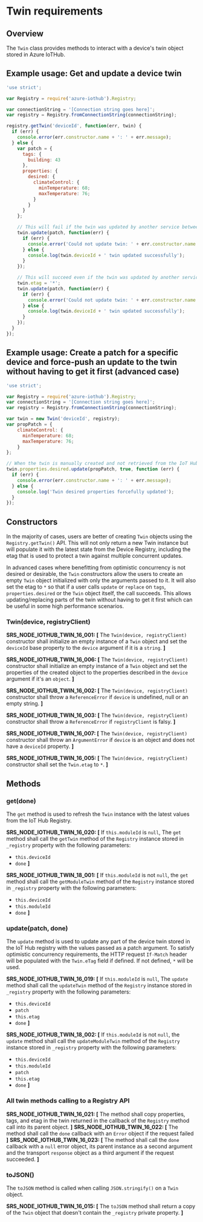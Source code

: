 # Twin requirements

## Overview
The `Twin` class provides methods to interact with a device's twin object stored in Azure IoTHub.

## Example usage: Get and update a device twin
```javascript
'use strict';

var Registry = require('azure-iothub').Registry;

var connectionString = '[Connection string goes here]';
var registry = Registry.fromConnectionString(connectionString);

registry.getTwin('deviceId', function(err, twin) {
  if (err) {
    console.error(err.constructor.name + ': ' + err.message);
  } else {
    var patch = {
      tags: {
        building: 43
      },
      properties: {
        desired: {
          climateControl: {
            minTemperature: 68;
            maxTemperature: 76;
          }
        }
      }
    };

    // This will fail if the twin was updated by another service between the time of the `get` and the `update` operation
    twin.update(patch, function(err) {
      if (err) {
        console.error('Could not update twin: ' + err.constructor.name + ': ' + err.message);
      } else {
        console.log(twin.deviceId + ' twin updated successfully');
      }
    });

    // This will succeed even if the twin was updated by another service between the time of the `get` and the `update` operation because we are setting the etag to '*'
    twin.etag = '*';
    twin.update(patch, function(err) {
      if (err) {
        console.error('Could not update twin: ' + err.constructor.name + ': ' + err.message);
      } else {
        console.log(twin.deviceId + ' twin updated successfully');
      }
    });
  }
});
```

## Example usage: Create a patch for a specific device and force-push an update to the twin without having to get it first (advanced case)
```javascript
'use strict';

var Registry = require('azure-iothub').Registry;
var connectionString = '[Connection string goes here]';
var registry = Registry.fromConnectionString(connectionString);

var twin = new Twin('deviceId', registry);
var propPatch = {
    climateControl: {
      minTemperature: 68;
      maxTemperature: 76;
    }
};

// When the twin is manually created and not retrieved from the IoT Hub, the second parameter (force) must be set to true because we have no valid twin etag.
twin.properties.desired.update(propPatch, true, function (err) {
  if (err) {
    console.error(err.constructor.name + ': ' + err.message);
  } else {
    console.log('Twin desired properties forcefully updated');
  }
});
```

## Constructors
In the majority of cases, users are better of creating `Twin` objects using the `Registry.getTwin()` API. This will not only return a new Twin instance but will
populate it with the latest state from the Device Registry, including the etag that is used to protect a twin against multiple concurrent updates.

In advanced cases where benefitting from optimistic concurrency is not desired or desirable, the `Twin` constructors allow the users to create an empty `Twin` object initialized with only the arguments passed to it. It will also set the etag to `*`
so that if a user calls `update` or `replace` on `tags`, `properties.desired` or the `Twin` object itself, the call succeeds. This allows updating/replacing parts of the twin without
having to get it first which can be useful in some high performance scenarios.

### Twin(device, registryClient)
**SRS_NODE_IOTHUB_TWIN_16_001: [** The `Twin(device, registryClient)` constructor shall initialize an empty instance of a `Twin` object and set the `deviceId` base property to the `device` argument if it is a `string`. **]**

**SRS_NODE_IOTHUB_TWIN_16_006: [** The `Twin(device, registryClient)` constructor shall initialize an empty instance of a `Twin` object and set the properties of the created object to the properties described in the `device` argument if it's an `object`. **]**

**SRS_NODE_IOTHUB_TWIN_16_002: [** The `Twin(device, registryClient)` constructor shall throw a `ReferenceError` if `device` is undefined, null or an empty string. **]**

**SRS_NODE_IOTHUB_TWIN_16_003: [** The `Twin(device, registryClient)` constructor shall throw a `ReferenceError` if `registryClient` is falsy. **]**

**SRS_NODE_IOTHUB_TWIN_16_007: [** The `Twin(device, registryClient)` constructor shall throw an `ArgumentError` if `device` is an object and does not have a `deviceId` property. **]**

**SRS_NODE_IOTHUB_TWIN_16_005: [** The `Twin(device, registryClient)` constructor shall set the `Twin.etag` to `*`. **]**

## Methods
### get(done)
The `get` method is used to refresh the `Twin` instance with the latest values from the IoT Hub Registry.

**SRS_NODE_IOTHUB_TWIN_16_020: [** If `this.moduleId` is `null`, The `get` method shall call the `getTwin` method of the `Registry` instance stored in `_registry` property with the following parameters:
- `this.deviceId`
- `done`
**]**

**SRS_NODE_IOTHUB_TWIN_18_001: [** If `this.moduleId` is not `null`, the `get` method shall call the `getModuleTwin` method of the `Registry` instance stored in `_registry` property with the following parameters:
  - `this.deviceId`
  - `this.moduleId`
  - `done`
**]**

### update(patch, done)
The `update` method is used to update any part of the device twin stored in the IoT Hub registry with the values passed as a patch argument.
To satisfy optimistic concurrency requirements, the HTTP request `If-Match` header will be populated with the `Twin.eTag` field if defined. If not defined, `*` will be used.

**SRS_NODE_IOTHUB_TWIN_16_019: [** If `this.moduleId` is `null`, The `update` method shall call the `updateTwin` method of the `Registry` instance stored in `_registry` property with the following parameters:
- `this.deviceId`
- `patch`
- `this.etag`
- `done`
**]**

**SRS_NODE_IOTHUB_TWIN_18_002: [** If `this.moduleId` is not `null`, the `update` method shall call the `updateModuleTwin` method of the `Registry` instance stored in `_registry` property with the following parameters:
  - `this.deviceId`
  - `this.moduleId`
  - `patch`
  - `this.etag`
  - `done`
**]**

### All twin methods calling to a Registry API
**SRS_NODE_IOTHUB_TWIN_16_021: [** The method shall copy properties, tags, and etag in the twin returned in the callback of the `Registry` method call into its parent object. **]**
**SRS_NODE_IOTHUB_TWIN_16_022: [** The method shall call the `done` callback with an `Error` object if the request failed **]**
**SRS_NODE_IOTHUB_TWIN_16_023: [** The method shall call the `done` callback with a `null` error object, its parent instance as a second argument and the transport `response` object as a third argument if the request succeeded. **]**

### toJSON()
The `toJSON` method is called when calling `JSON.stringify()` on a `Twin` object.

**SRS_NODE_IOTHUB_TWIN_16_015: [** The `toJSON` method shall return a copy of the `Twin` object that doesn't contain the `_registry` private property. **]**


